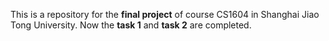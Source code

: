 This is a repository for the **final project** of course CS1604 in Shanghai Jiao Tong University.
Now the **task 1** and **task 2** are completed.
